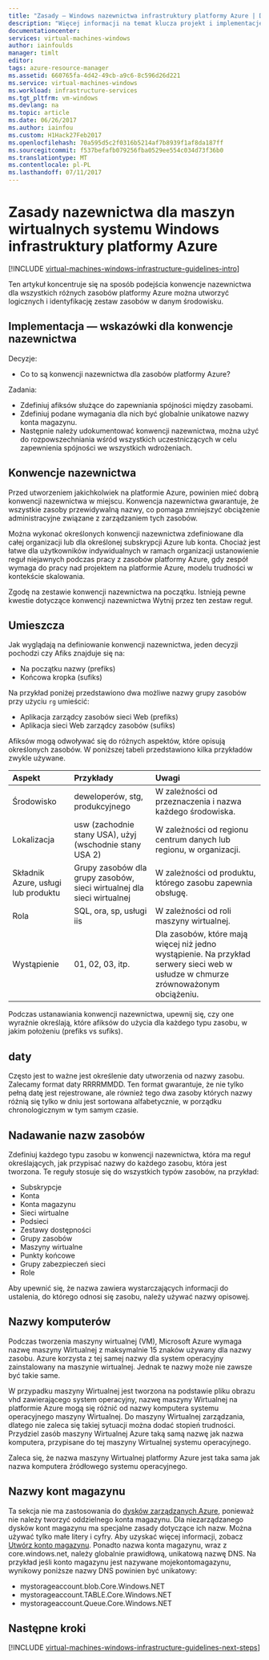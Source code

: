 ```yaml
---
title: "Zasady — Windows nazewnictwa infrastruktury platformy Azure | Dokumentacja firmy Microsoft"
description: "Więcej informacji na temat klucza projekt i implementację wskazówki dotyczące nazewnictwa w usług infrastruktury platformy Azure."
documentationcenter: 
services: virtual-machines-windows
author: iainfoulds
manager: timlt
editor: 
tags: azure-resource-manager
ms.assetid: 660765fa-4d42-49cb-a9c6-8c596d26d221
ms.service: virtual-machines-windows
ms.workload: infrastructure-services
ms.tgt_pltfrm: vm-windows
ms.devlang: na
ms.topic: article
ms.date: 06/26/2017
ms.author: iainfou
ms.custom: H1Hack27Feb2017
ms.openlocfilehash: 70a595d5c2f0316b5214af7b8939f1af8da187ff
ms.sourcegitcommit: f537befafb079256fba0529ee554c034d73f36b0
ms.translationtype: MT
ms.contentlocale: pl-PL
ms.lasthandoff: 07/11/2017
---
```

# <a name="azure-infrastructure-naming-guidelines-for-windows-vms"></a>Zasady nazewnictwa dla maszyn wirtualnych systemu Windows infrastruktury platformy Azure

[!INCLUDE [virtual-machines-windows-infrastructure-guidelines-intro](../../../includes/virtual-machines-windows-infrastructure-guidelines-intro.md)]

Ten artykuł koncentruje się na sposób podejścia konwencje nazewnictwa dla wszystkich różnych zasobów platformy Azure można utworzyć logicznych i identyfikację zestaw zasobów w danym środowisku.

## <a name="implementation-guidelines-for-naming-conventions"></a>Implementacja — wskazówki dla konwencje nazewnictwa
Decyzje:

* Co to są konwencji nazewnictwa dla zasobów platformy Azure?

Zadania:

* Zdefiniuj afiksów służące do zapewniania spójności między zasobami.
* Zdefiniuj podane wymagania dla nich być globalnie unikatowe nazwy konta magazynu.
* Następnie należy udokumentować konwencji nazewnictwa, można użyć do rozpowszechniania wśród wszystkich uczestniczących w celu zapewnienia spójności we wszystkich wdrożeniach.

## <a name="naming-conventions"></a>Konwencje nazewnictwa
Przed utworzeniem jakichkolwiek na platformie Azure, powinien mieć dobrą konwencji nazewnictwa w miejscu. Konwencja nazewnictwa gwarantuje, że wszystkie zasoby przewidywalną nazwy, co pomaga zmniejszyć obciążenie administracyjne związane z zarządzaniem tych zasobów.

Można wykonać określonych konwencji nazewnictwa zdefiniowane dla całej organizacji lub dla określonej subskrypcji Azure lub konta. Chociaż jest łatwe dla użytkowników indywidualnych w ramach organizacji ustanowienie reguł niejawnych podczas pracy z zasobów platformy Azure, gdy zespół wymaga do pracy nad projektem na platformie Azure, modelu trudności w kontekście skalowania.

Zgodę na zestawie konwencji nazewnictwa na początku. Istnieją pewne kwestie dotyczące konwencji nazewnictwa Wytnij przez ten zestaw reguł.

## <a name="affixes"></a>Umieszcza
Jak wyglądają na definiowanie konwencji nazewnictwa, jeden decyzji pochodzi czy Afiks znajduje się na:

* Na początku nazwy (prefiks)
* Końcowa kropka (sufiks)

Na przykład poniżej przedstawiono dwa możliwe nazwy grupy zasobów przy użyciu `rg` umieścić:

* Aplikacja zarządcy zasobów sieci Web (prefiks)
* Aplikacja sieci Web zarządcy zasobów (sufiks)

Afiksów mogą odwoływać się do różnych aspektów, które opisują określonych zasobów. W poniższej tabeli przedstawiono kilka przykładów zwykle używane.

| Aspekt | Przykłady | Uwagi |
|:--- |:--- |:--- |
| Środowisko |deweloperów, stg, produkcyjnego |W zależności od przeznaczenia i nazwa każdego środowiska. |
| Lokalizacja |usw (zachodnie stany USA), użyj (wschodnie stany USA 2) |W zależności od regionu centrum danych lub regionu, w organizacji. |
| Składnik Azure, usługi lub produktu |Grupy zasobów dla grupy zasobów, sieci wirtualnej dla sieci wirtualnej |W zależności od produktu, którego zasobu zapewnia obsługę. |
| Rola |SQL, ora, sp, usługi iis |W zależności od roli maszyny wirtualnej. |
| Wystąpienie |01, 02, 03, itp. |Dla zasobów, które mają więcej niż jedno wystąpienie. Na przykład serwery sieci web w usłudze w chmurze zrównoważonym obciążeniu. |

Podczas ustanawiania konwencji nazewnictwa, upewnij się, czy one wyraźnie określają, które afiksów do użycia dla każdego typu zasobu, w jakim położeniu (prefiks vs sufiks).

## <a name="dates"></a>daty
Często jest to ważne jest określenie daty utworzenia od nazwy zasobu. Zalecamy format daty RRRRMMDD. Ten format gwarantuje, że nie tylko pełną datę jest rejestrowane, ale również tego dwa zasoby których nazwy różnią się tylko w dniu jest sortowana alfabetycznie, w porządku chronologicznym w tym samym czasie.

## <a name="naming-resources"></a>Nadawanie nazw zasobów
Zdefiniuj każdego typu zasobu w konwencji nazewnictwa, która ma reguł określających, jak przypisać nazwy do każdego zasobu, która jest tworzona. Te reguły stosuje się do wszystkich typów zasobów, na przykład:

* Subskrypcje
* Konta
* Konta magazynu
* Sieci wirtualne
* Podsieci
* Zestawy dostępności
* Grupy zasobów
* Maszyny wirtualne
* Punkty końcowe
* Grupy zabezpieczeń sieci
* Role

Aby upewnić się, że nazwa zawiera wystarczających informacji do ustalenia, do którego odnosi się zasobu, należy używać nazwy opisowej.

## <a name="computer-names"></a>Nazwy komputerów
Podczas tworzenia maszyny wirtualnej (VM), Microsoft Azure wymaga nazwę maszyny Wirtualnej z maksymalnie 15 znaków używany dla nazwy zasobu. Azure korzysta z tej samej nazwy dla system operacyjny zainstalowany na maszynie wirtualnej. Jednak te nazwy może nie zawsze być takie same.

W przypadku maszyny Wirtualnej jest tworzona na podstawie pliku obrazu vhd zawierającego system operacyjny, nazwę maszyny Wirtualnej na platformie Azure mogą się różnić od nazwy komputera systemu operacyjnego maszyny Wirtualnej. Do maszyny Wirtualnej zarządzania, dlatego nie zaleca się takiej sytuacji można dodać stopień trudności. Przydziel zasób maszyny Wirtualnej Azure taką samą nazwę jak nazwa komputera, przypisane do tej maszyny Wirtualnej systemu operacyjnego.

Zaleca się, że nazwa maszyny Wirtualnej platformy Azure jest taka sama jak nazwa komputera źródłowego systemu operacyjnego.

## <a name="storage-account-names"></a>Nazwy kont magazynu
Ta sekcja nie ma zastosowania do [dysków zarządzanych Azure](../../storage/storage-managed-disks-overview.md?toc=%2fazure%2fvirtual-machines%2flinux%2ftoc.json), ponieważ nie należy tworzyć oddzielnego konta magazynu. Dla niezarządzanego dysków kont magazynu ma specjalne zasady dotyczące ich nazw. Można używać tylko małe litery i cyfry. Aby uzyskać więcej informacji, zobacz [Utwórz konto magazynu](../../storage/storage-create-storage-account.md#create-a-storage-account). Ponadto nazwa konta magazynu, wraz z core.windows.net, należy globalnie prawidłową, unikatową nazwę DNS. Na przykład jeśli konto magazynu jest nazywane mojekontomagazynu, wynikowy poniższe nazwy DNS powinien być unikatowy:

* mystorageaccount.blob.Core.Windows.NET
* mystorageaccount.TABLE.Core.Windows.NET
* mystorageaccount.Queue.Core.Windows.NET

## <a name="next-steps"></a>Następne kroki
[!INCLUDE [virtual-machines-windows-infrastructure-guidelines-next-steps](../../../includes/virtual-machines-windows-infrastructure-guidelines-next-steps.md)]

